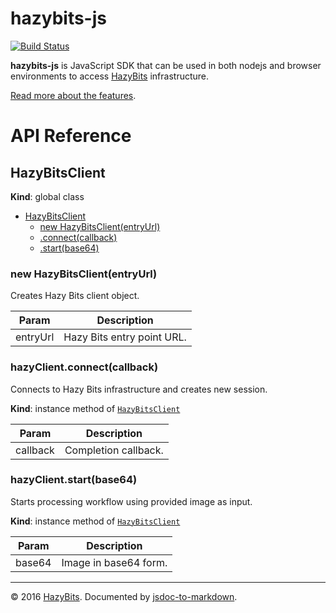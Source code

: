 # hazybits-js

[![Build Status](https://travis-ci.org/hazy-bits/hazybits-js.svg?branch=master)](https://travis-ci.org/hazy-bits/hazybits-js)

**hazybits-js** is JavaScript SDK that can be used in both nodejs and browser environments to access
[HazyBits](https://hazybits.com) infrastructure.

[Read more about the features](https://hazybits.com).

# API Reference

<a name="HazyBitsClient"></a>

## HazyBitsClient
**Kind**: global class  

* [HazyBitsClient](#HazyBitsClient)
    * [new HazyBitsClient(entryUrl)](#new_HazyBitsClient_new)
    * [.connect(callback)](#HazyBitsClient+connect)
    * [.start(base64)](#HazyBitsClient+start)

<a name="new_HazyBitsClient_new"></a>

### new HazyBitsClient(entryUrl)
Creates Hazy Bits client object.


| Param | Description |
| --- | --- |
| entryUrl | Hazy Bits entry point URL. |

<a name="HazyBitsClient+connect"></a>

### hazyClient.connect(callback)
Connects to Hazy Bits infrastructure and creates new session.

**Kind**: instance method of <code>[HazyBitsClient](#HazyBitsClient)</code>  

| Param | Description |
| --- | --- |
| callback | Completion callback. |

<a name="HazyBitsClient+start"></a>

### hazyClient.start(base64)
Starts processing workflow using provided image as input.

**Kind**: instance method of <code>[HazyBitsClient](#HazyBitsClient)</code>  

| Param | Description |
| --- | --- |
| base64 | Image in base64 form. |


* * *

&copy; 2016 [HazyBits](https://hazybits.com). Documented by [jsdoc-to-markdown](https://github.com/75lb/jsdoc-to-markdown).
